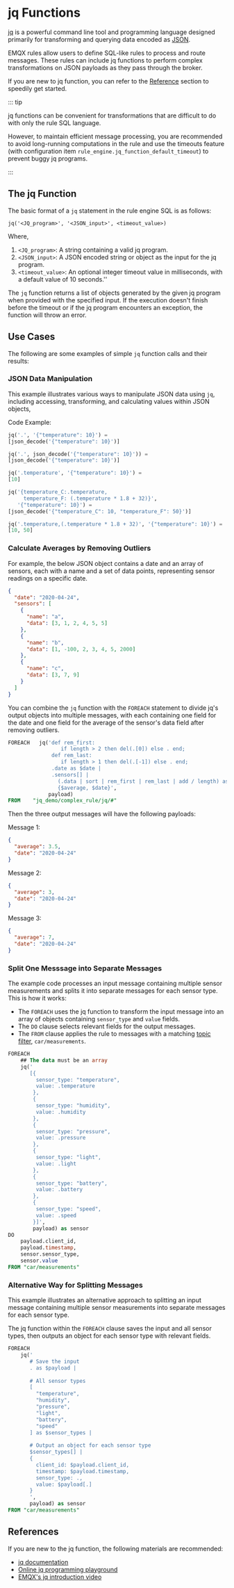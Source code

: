# jq Functions

[jq](https://stedolan.github.io/jq/) is a powerful command line tool and programming language designed primarily for transforming and querying data encoded as [JSON](https://www.json.org/json-en.html).

EMQX rules allow users to define SQL-like rules to process and route messages. These rules can include jq functions to perform complex transformations on JSON payloads as they pass through the broker.

If you are new to jq function, you can refer to the [Reference](#references) section to speedily get started.

::: tip

jq functions can be convenient for transformations that are difficult to do with only the rule SQL language.

However, to maintain efficient message processing, you are recommended to avoid long-running computations in the rule and use the timeouts feature (with configuration item `rule_engine.jq_function_default_timeout`) to prevent buggy jq programs. <!--tech review-->

:::

## The jq Function

The basic format of a `jq` statement in the rule engine SQL is as follows:

```
jq('<JQ_program>', '<JSON_input>', <timeout_value>)
```

Where,

1. `<JQ_program>`: A string containing a valid jq program.
2. `<JSON_input>`: A JSON encoded string or object as the input for the jq program.
3. `<timeout_value>`: An optional integer timeout value in milliseconds, with a default value of 10 seconds.''

The `jq` function returns a list of objects generated by the given jq program when provided with the specified input. If the execution doesn't finish before the timeout or if the jq program encounters an exception, the function will throw an error.

## Use Cases

The following are some examples of simple `jq` function calls
and their results:

### JSON Data Manipulation

This example illustrates various ways to manipulate JSON data using `jq`, including accessing, transforming, and calculating values within JSON objects,

Code Example:

```SQL
jq('.', '{"temperature": 10}') =
[json_decode('{"temperature": 10}')]

jq('.', json_decode('{"temperature": 10}')) =
[json_decode('{"temperature": 10}')]

jq('.temperature', '{"temperature": 10}') =
[10]

jq('{temperature_C:.temperature,
     temperature_F: (.temperature * 1.8 + 32)}',
   '{"temperature": 10}') =
[json_decode('{"temperature_C": 10, "temperature_F": 50}')]

jq('.temperature,(.temperature * 1.8 + 32)', '{"temperature": 10}') =
[10, 50]
```

### Calculate Averages by Removing Outliers

For example, the below JSON object contains a date and an array of sensors, each with a name and a set of data points, representing sensor readings on a specific date.

```json
{
  "date": "2020-04-24",
  "sensors": [
    {
      "name": "a",
      "data": [3, 1, 2, 4, 5, 5]
    },
    {
      "name": "b",
      "data": [1, -100, 2, 3, 4, 5, 2000]
    },
    {
      "name": "c",
      "data": [3, 7, 9]
    }
  ]
}
```

You can combine the `jq` function with the `FOREACH` statement to divide jq's output objects into multiple messages, with each containing one field for the date and one field for the average of the sensor's data field after removing outliers.

```sql
FOREACH   jq('def rem_first:
                 if length > 2 then del(.[0]) else . end;
              def rem_last:
                 if length > 1 then del(.[-1]) else . end;
              .date as $date |
              .sensors[] |
                (.data | sort | rem_first | rem_last | add / length) as $average |
                {$average, $date}',
             payload)
FROM    "jq_demo/complex_rule/jq/#"
```

Then the three output messages will have the following payloads:

Message 1:

```json
{
  "average": 3.5,
  "date": "2020-04-24"
}
```

Message 2:

```json
{
  "average": 3,
  "date": "2020-04-24"
}
```

Message 3:

```json
{
  "average": 7,
  "date": "2020-04-24"
}
```

### Split One Messsage into Separate Messages

The example code processes an input message containing multiple sensor measurements and splits it into separate messages for each sensor type. This is how it works:

- The `FOREACH` uses the jq function to transform the input message into an array of objects containing `sensor_type` and `value` fields.
- The `DO` clause selects relevant fields for the output messages.
- The `FROM` clause applies the rule to messages with a matching [topic filter](./rule-sql-events-and-fields.md), `car/measurements`.

```sql
FOREACH
    ## The data must be an array
    jq('
       [{
         sensor_type: "temperature",
         value: .temperature
        },
        {
         sensor_type: "humidity",
         value: .humidity
        },
        {
         sensor_type: "pressure",
         value: .pressure
        },
        {
         sensor_type: "light",
         value: .light
        },
        {
         sensor_type: "battery",
         value: .battery
        },
        {
         sensor_type: "speed",
         value: .speed
        }]',
        payload) as sensor
DO
    payload.client_id,
    payload.timestamp,
    sensor.sensor_type,
    sensor.value
FROM "car/measurements"
```

### Alternative Way for Splitting Messages

This example illustrates an alternative approach to splitting an input message containing multiple sensor measurements into separate messages for each sensor type.

The jq function within the `FOREACH` clause saves the input and all sensor types, then outputs an object for each sensor type with relevant fields.

```sql
FOREACH
    jq('
       # Save the input
       . as $payload |
       
       # All sensor types
       [ 
         "temperature",
         "humidity",
         "pressure",
         "light",
         "battery",
         "speed" 
       ] as $sensor_types |
       
       # Output an object for each sensor type
       $sensor_types[] |
       {
         client_id: $payload.client_id,
         timestamp: $payload.timestamp,
         sensor_type: .,
         value: $payload[.] 
       }
       ',
       payload) as sensor
FROM "car/measurements"
```

## References

If you are new to the jq function, the following materials are recommended:

-  [jq documentation](https://stedolan.github.io/jq/manual/)
- [Online jq programming playground](https://jqplay.org/)
- [EMQX's jq introduction video](https://www.youtube.com/watch?v=_GwF8zvhNcQ)

